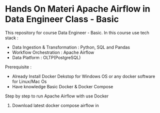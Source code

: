 # Hands On Materi Apache Airflow in Data Engineer Class - Basic
This repository for course Data Engineer - Basic. In this course use tech stack :
- Data Ingestion & Transformation : Python, SQL and Pandas
- Workflow Orchestration : Apache Airflow
- Data Platform : OLTP(PostgreSQL)

Prerequisite :
- Already Install Docker Dekstop for Windows OS or any docker software for Linux/Mac Os
- Have knowledge Basic Docker & Docker Compose

Step by step to run Apache Airflow with use Docker

1) Download latest docker compose airflow in 
